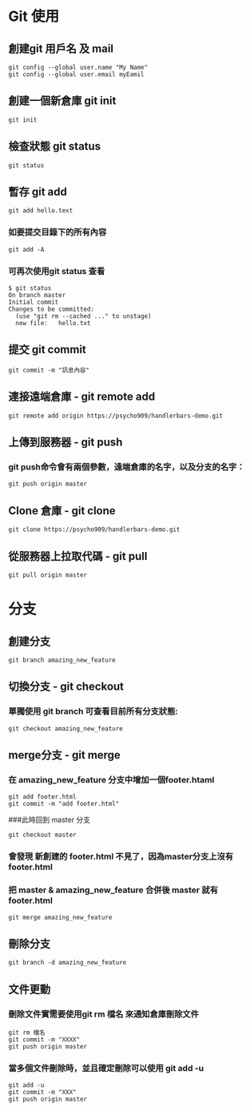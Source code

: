 # Git 使用

## 創建git 用戶名 及 mail

```
git config --global user.name "My Name"
git config --global user.email myEamil
```
## 創建一個新倉庫 git init
```
git init
```
## 檢查狀態 git status
```
git status
```
## 暫存 git add
```
git add hello.text
```
### 如要提交目錄下的所有內容
```
git add -A
```
### 可再次使用git status 查看
```
$ git status
On branch master
Initial commit
Changes to be committed:
  (use "git rm --cached ..." to unstage)
  new file:   hello.txt
```
## 提交 git commit
```
git commit -m "訊息內容"
```
## 連接遠端倉庫 - git remote add
```
git remote add origin https://psycho909/handlerbars-demo.git
```
## 上傳到服務器 - git push
### git push命令會有兩個參數，遠端倉庫的名字，以及分支的名字：
```
git push origin master
```
## Clone 倉庫 - git clone
```
git clone https://psycho909/handlerbars-demo.git
```
## 從服務器上拉取代碼 - git pull
```
git pull origin master
```
# 分支
## 創建分支
```
git branch amazing_new_feature
```
## 切換分支 - git checkout
### 單獨使用 git branch 可查看目前所有分支狀態:
```
git checkout amazing_new_feature
```
## merge分支 - git merge
### 在 amazing_new_feature 分支中增加一個footer.htaml
```
git add footer.html
git commit -m "add footer.html"
```
###此時回到 master 分支
```
git checkout master
```
### 會發現 新創建的 footer.html 不見了，因為master分支上沒有footer.html
### 把 master & amazing_new_feature 合併後 master 就有footer.html
```
git merge amazing_new_feature
```
## 刪除分支
```
git branch -d amazing_new_feature
```
## 文件更動
### 刪除文件實需要使用git rm 檔名 來通知倉庫刪除文件
```
git rm 檔名
git commit -m "XXXX"
git push origin master
```
### 當多個文件刪除時，並且確定刪除可以使用 git add -u
```
git add -u
git commit -m "XXX"
git push origin master
```
